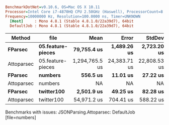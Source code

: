 ``` ini

BenchmarkDotNet=v0.10.6, OS=Mac OS X 10.11
Processor=Intel Core i7-4870HQ CPU 2.50GHz (Haswell), ProcessorCount=8
Frequency=10000000 Hz, Resolution=100.0000 ns, Timer=UNKNOWN
  [Host]     : Mono 4.8.1 (Stable 4.8.1.0/22a39d7), 64bit 
  DefaultJob : Mono 4.8.1 (Stable 4.8.1.0/22a39d7), 64bit 


```
 |     Method |              file |           Mean |        Error |       StdDev |         Median | Scaled | ScaledSD |
 |----------- |------------------ |---------------:|-------------:|-------------:|---------------:|-------:|---------:|
 |    **FParsec** | **05.feature-pieces** |    **79,755.4 us** |  **1,489.26 us** |  **2,723.20 us** |    **79,999.6 us** |   **1.00** |     **0.00** |
 | Attoparsec | 05.feature-pieces | 1,294,765.5 us | 24,383.71 us | 22,808.53 us | 1,295,128.8 us |  16.25 |     0.62 |
 |    **FParsec** |           **numbers** |       **556.5 us** |     **11.01 us** |     **27.22 us** |       **545.6 us** |   **1.00** |     **0.00** |
 | Attoparsec |           numbers |             NA |           NA |           NA |             NA |      ? |        ? |
 |    **FParsec** |        **twitter100** |     **2,501.9 us** |     **49.25 us** |     **82.28 us** |     **2,494.4 us** |   **1.00** |     **0.00** |
 | Attoparsec |        twitter100 |    54,971.2 us |    704.41 us |    588.22 us |    55,246.1 us |  21.99 |     0.73 |

Benchmarks with issues:
  JSONParsing.Attoparsec: DefaultJob [file=numbers]
